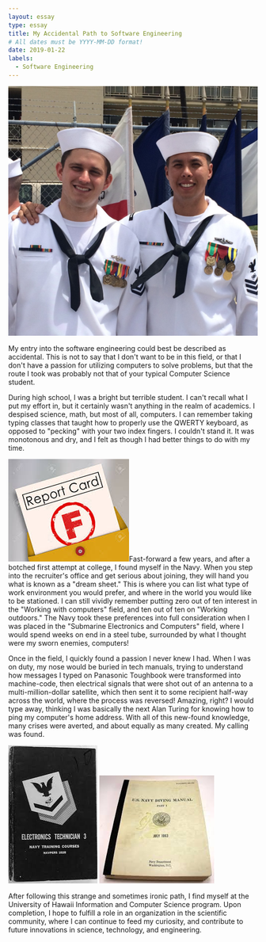 ```yaml
---
layout: essay
type: essay
title: My Accidental Path to Software Engineering
# All dates must be YYYY-MM-DD format!
date: 2019-01-22
labels:
  - Software Engineering
---
```

 <img class="ui medium middle floated rounded image" src="../images/pookienme.JPG">


My entry into the software engineering could best be described as accidental. This is not to say that I don't want to be in this field, or that I don't have a passion for utilizing computers to solve problems, but that the route I took was probably not that of your typical Computer Science student.

During high school, I was a bright but terrible student. I can't recall what I put my effort in, but it certainly wasn't anything in the realm of academics. I despised science, math, but most of all, computers. I can remember taking typing classes that taught how to properly use the QWERTY keyboard, as opposed to "pecking" with your two index fingers. I couldn't stand it. It was monotonous and dry, and I felt as though I had better things to do with my time. 



  <img class="ui small left floated rounded image" src="../images/failure.jpg">Fast-forward a few years, and after a botched first attempt at college, I found myself in the Navy. When you step into the recruiter's office and get serious about joining, they will hand you what is known as a "dream sheet." This is where you can list what type of work environment you would prefer, and where in the world you would like to be stationed. I can still vividly remember putting zero out of ten interest in the "Working with computers" field, and ten out of ten on "Working outdoors." The Navy took these preferences into full consideration when I was placed in the "Submarine Electronics and Computers" field, where I would spend weeks on end in a steel tube, surrounded by what I thought were my sworn enemies, computers!


Once in the field, I quickly found a passion I never knew I had. When I was on duty, my nose would be buried in tech manuals, trying to understand how messages I typed on Panasonic Toughbook were transformed into machine-code, then electrical signals that were shot out of an antenna to a multi-million-dollar satellite, which then sent it to some recipient half-way across the world, where the process was reversed! Amazing, right? I would type away, thinking I was basically the next Alan Turing for knowing how to ping my computer's home address. With all of this new-found knowledge, many crises were averted, and about equally as many created. My calling was found.


<div class="ui small rounded images">
  <img class="ui image" src="../images/techmanual.jpg">
  <img class="ui image" src="../images/techmanual2.jpg">
</div>


After following this strange and sometimes ironic path, I find myself at the University of Hawaii Information and Computer Science program. Upon completion, I hope to fulfill a role in an organization in the scientific community, where I can continue to feed my curiosity, and contribute to future innovations in science, technology, and engineering.
